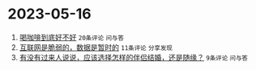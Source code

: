 # 2023-05-16

1. [喝咖啡到底好不好](https://www.v2ex.com/t/940287) `20条评论` `问与答`
1. [互联网是脆弱的，数据是暂时的](https://www.v2ex.com/t/940284) `11条评论` `分享发现`
1. [有没有过来人说说，应该选择怎样的伴侣结婚，还是随缘？](https://www.v2ex.com/t/940286) `9条评论` `问与答`
